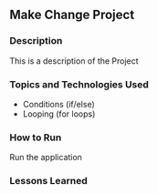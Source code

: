 ## Make Change Project

### Description

This is a description of the Project

### Topics and Technologies Used

* Conditions (if/else)
* Looping (for loops)

### How to Run

Run the application

### Lessons Learned
